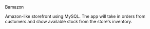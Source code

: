 Bamazon

Amazon-like storefront using MySQL. 
The app will take in orders from customers and show available stock from the store's inventory.
